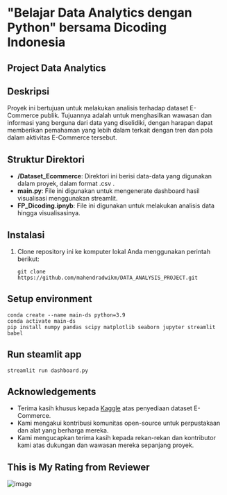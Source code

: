 # "Belajar Data Analytics dengan Python" bersama Dicoding Indonesia

## Project Data Analytics


## Deskripsi

Proyek ini bertujuan untuk melakukan analisis terhadap dataset E-Commerce publik. Tujuannya adalah untuk menghasilkan wawasan dan informasi yang berguna dari data yang diselidiki, dengan harapan dapat memberikan pemahaman yang lebih dalam terkait dengan tren dan pola dalam aktivitas E-Commerce tersebut.
## Struktur Direktori

- **/Dataset_Ecommerce**: Direktori ini berisi data-data yang digunakan dalam proyek, dalam format .csv .
- **main.py**: File ini digunakan untuk mengenerate dashboard hasil visualisasi menggunakan streamlit.
- **FP_Dicoding.ipnyb**: File ini digunakan untuk melakukan analisis data hingga visualisasinya.

## Instalasi

1. Clone repository ini ke komputer lokal Anda menggunakan perintah berikut:

   ```shell
   git clone https://github.com/mahendradwikm/DATA_ANALYSIS_PROJECT.git
   ```

## Setup environment
```
conda create --name main-ds python=3.9
conda activate main-ds
pip install numpy pandas scipy matplotlib seaborn jupyter streamlit babel
```

## Run steamlit app
```
streamlit run dashboard.py
```

## Acknowledgements

- Terima kasih khusus kepada [Kaggle](https://www.kaggle.com/datasets/olistbr/brazilian-ecommerce) atas penyediaan dataset E-Commerce.
- Kami mengakui kontribusi komunitas open-source untuk perpustakaan dan alat yang berharga mereka.
- Kami mengucapkan terima kasih kepada rekan-rekan dan kontributor kami atas dukungan dan wawasan mereka sepanjang proyek.


## This is My Rating from Reviewer

![image](https://github.com/mahendradwikm/DATA_ANALYSIS_PROJECT/assets/94824071/0fd479cd-70ed-457c-a986-e61ca129d603)

